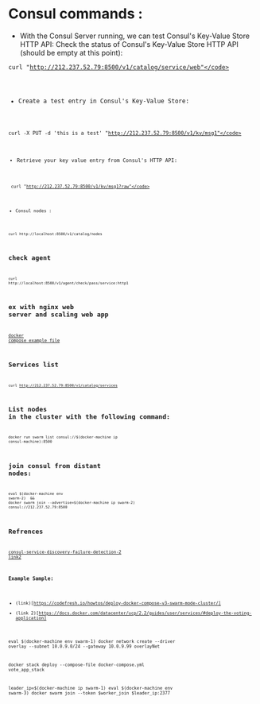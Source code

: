  # Consul commands : 

 - With the Consul Server running, we can test Consul's Key-Value Store HTTP API:
Check the status of Consul's Key-Value Store HTTP API (should be empty at this point):

<code>curl "http://212.237.52.79:8500/v1/catalog/service/web"</code>

- Create a test entry in Consul's Key-Value Store:

<code>curl -X PUT -d 'this is a test' "http://212.237.52.79:8500/v1/kv/msg1"</code>

- Retrieve your key value entry from Consul's HTTP API:

<code> curl "http://212.237.52.79:8500/v1/kv/msg1?raw"</code>

- Consul nodes :

<code>curl http://localhost:8500/v1/catalog/nodes</code>

## check agent

<code>curl http://localhost:8500/v1/agent/check/pass/service:http1</code>

## ex with nginx web server and scaling web app
[docker compose example file](https://github.com/yeasy/docker-compose-files/blob/master/consul-discovery/docker-compose.yml)

## Services list

<code>curl http://212.237.52.79:8500/v1/catalog/services</code>

## List nodes in the cluster with the following command:

<code>docker run swarm list consul://$(docker-machine ip consul-machine):8500</code>

## join consul from distant nodes:

<code>eval $(docker-machine env swarm-2)  &&
docker swarm join --advertise=$(docker-machine ip swarm-2) consul://212.237.52.79:8500
</code>

## Refrences

[consul-service-discovery-failure-detection-2](https://blog.eleven-labs.com/fr/consul-service-discovery-failure-detection-2/)
[link2](http://blog.scottlogic.com/2016/06/17/docker-swarm.html)

### Example Sample:

 - (link)[https://codefresh.io/howtos/deploy-docker-compose-v3-swarm-mode-cluster/]
 - (link 2)[https://docs.docker.com/datacenter/ucp/2.2/guides/user/services/#deploy-the-voting-application]

eval $(docker-machine env swarm-1)
docker network create --driver overlay --subnet 10.0.9.0/24 --gateway 10.0.9.99 overlayNet

docker stack deploy --compose-file docker-compose.yml vote_app_stack

leader_ip=$(docker-machine ip swarm-1)
eval $(docker-machine env swarm-3)
docker swarm join --token $worker_join $leader_ip:2377